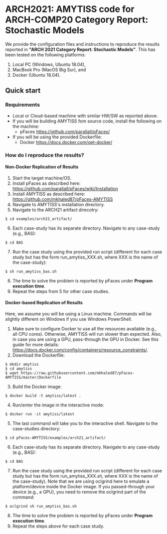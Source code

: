 # ARCH2021: AMYTISS code for ARCH-COMP20 Category Report: Stochastic Models

We provide the configuration files and instructions to reproduce the results reported in
**"ARCH 2021 Category Report: Stochastic Models"**. This has been tested on the following 
platforms:

1. Local PC (Windows, Ubuntu 18.04),
2. MacBook Pro (MacOS Big Sur), and  
2. Docker (Ubuntu 18.04). 

## Quick start

### Requirements

- Local or Cloud-based machine with similar HW/SW as reported above.
- If you will be building AMYTISS fom source code, install the following on the machine:
    - pFaces https://github.com/parallall/pFaces/
- If you will be using the provided Dockerfile:
    - Docker https://docs.docker.com/get-docker/

### How do I reproduce the results?

#### Non-Docker Replication of Results 

1. Start the target machine/OS.
2. Install pFaces as described here: https://github.com/parallall/pFaces/wiki/Installation
3. Install AMYTISS as described here: https://github.com/mkhaled87/pFaces-AMYTISS
4. Navigate to AMYTISS's installation directory.
5. Navigate to the ARCH21 artifact direcotry:
```
$ cd examples/arch21_artifact/
```
6. Each case-study has its separate directory. Navigate to any case-study (e.g., BAS):
```
$ cd BAS
```    
7. Run the case study using the provided run script (different for each case study but has the form run_amytiss_XXX.sh, where XXX is the name of the case-study):
```
$ sh run_amytiss_bas.sh
```    
8. The time to solve the problem is reported by pFaces under **Program execution time**.
9. Repeat the steps from 5 for other case studies.

#### Docker-based Replication of Results 

Here, we assume you will be using a Linux machine. Commands will be slightly different on Windows if you use Windows PowerShell.

1. Make sure to configure Docker to use all the resources available (e.g., all CPU cores). Otherwise, AMYTISS will run slower than expected. Also, in case you are using a GPU, pass-through the GPU in Docker. See this guide for more details: https://docs.docker.com/config/containers/resource_constraints/.
2. Download the Dockerfile:
```
$ mkdir amytiss
$ cd amytiss
$ wget https://raw.githubusercontent.com/mkhaled87/pFaces-AMYTISS/master/Dockerfile
```    
3. Build the Docker image:
```
$ docker build -t amytiss/latest .
```    
4. Run/enter the image in the interactive mode:
```
$ docker run -it amytiss/latest
```    
5. The last command will take you to the interactive shell. Navigate to the case-studies directory:
```
$ cd pFaces-AMYTISS/examples/arch21_artifact/
```    
6. Each case-study has its separate directory. Navigate to any case-study (e.g., BAS):
```
$ cd BAS
```
7. Run the case study using the provided run script (different for each case study but has the form run_amytiss_XXX.sh, where XXX is the name of the case-study). Note that we are using oclgrind here to emulate a platform/device inside the Docker image. If you passed-through your device (e.g., a GPU), you need to remove the oclgrind part of the command:
```
$ oclgrind sh run_amytiss_bas.sh
```    
8. The time to solve the problem is reported by pFaces under **Program execution time**.
9. Repeat the steps above for each case study.
